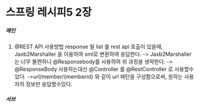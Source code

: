 # 스프링 레시피5 2장

##### 메인


1. @REST API 사용방법
response 될 list 를 rest api 호출이 있을때, 
Jaxb2Marshaller 을 이용하여 xml로 변환하여 응답한다.
-> Jaxb2Marshaller는 너무 불편하니 @Responsebody를 사용하여 위 과정을 생략한다.
-> @ResponseBody 사용하는대신 @Controller 를 @RestController 로 사용할수있다.
->url/member/{memberid} 와 같이 url 패턴을 구성함으로써, 원하는 사용자의 정보만 응답할수있다.

##### 서브
